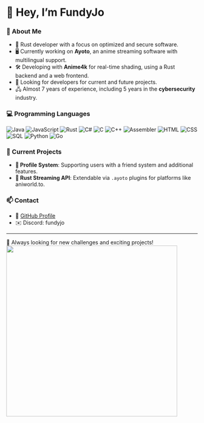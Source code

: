 # 👋 Hey, I’m FundyJo

### 🚀 About Me
- 🦀 Rust developer with a focus on optimized and secure software.
- 🖥️ Currently working on **Ayoto**, an anime streaming software with multilingual support.
- 🛠️ Developing with **Anime4k** for real-time shading, using a Rust backend and a web frontend.
- 🔌 Looking for developers for current and future projects.
- 🖧 Almost 7 years of experience, including 5 years in the **cybersecurity** industry.

### 💻 Programming Languages
![Java](https://img.shields.io/badge/Java-007396?style=for-the-badge&logo=java&logoColor=white)
![JavaScript](https://img.shields.io/badge/JavaScript-F7DF1E?style=for-the-badge&logo=javascript&logoColor=black)
![Rust](https://img.shields.io/badge/Rust-000000?style=for-the-badge&logo=rust&logoColor=white)
![C#](https://img.shields.io/badge/C%23-239120?style=for-the-badge&logo=csharp&logoColor=white)
![C](https://img.shields.io/badge/C-00599C?style=for-the-badge&logo=c&logoColor=white)
![C++](https://img.shields.io/badge/C%2B%2B-00599C?style=for-the-badge&logo=c%2B%2B&logoColor=white)
![Assembler](https://img.shields.io/badge/Assembler-525252?style=for-the-badge)
![HTML](https://img.shields.io/badge/HTML5-E34F26?style=for-the-badge&logo=html5&logoColor=white)
![CSS](https://img.shields.io/badge/CSS3-1572B6?style=for-the-badge&logo=css3&logoColor=white)
![SQL](https://img.shields.io/badge/SQL-4479A1?style=for-the-badge&logo=sqlite&logoColor=white)
![Python](https://img.shields.io/badge/Python-3776AB?style=for-the-badge&logo=python&logoColor=white)
![Go](https://img.shields.io/badge/Go-00ADD8?style=for-the-badge&logo=go&logoColor=white)

### 📌 Current Projects
- **🔧 Profile System**: Supporting users with a friend system and additional features.
- **📡 Rust Streaming API**: Extendable via `.ayoto` plugins for platforms like aniworld.to.

### 📫 Contact
- 🐙 [GitHub Profile](https://github.com/FundyJo)
- ✉️ Discord: fundyjo 

---
🚀 Always looking for new challenges and exciting projects!  
<img src="https://github.com/user-attachments/assets/d5d65284-2ab8-491d-b2b3-2d0f83ec2610" width="450" height="450" />
